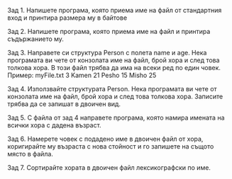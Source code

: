 Зад 1.
Напишете програма, която приема име на файл от стандартния вход и принтира размера му в байтове

Зад 2.
Напишете програма, която приема име на файл и принтира съдържанието му.

Зад 3.
Направете си структура Person с полета name и age. Нека програмата ви чете от конзолата име на файл, брой хора и след това толкова хора. В този файл трябва да има на всеки ред по един човек.
Пример:
myFile.txt
3
Kamen 21
Pesho 15
Misho 25


Зад 4.
Използвайте структурата Person. Нека програмата ви чете от конзолата име на файл, брой хора и след това толкова хора. Записите трябва да се запишат в двоичен вид.

Зад 5.
С файла от зад 4 направете програма, която намира имената на всички хора с дадена възраст.

Зад 6.
Намерете човек с подадено име в двоичен файл от хора, коригирайте му възраста с нова стойност и го запишете на същото място в файла.

Зад 7.
Сортирайте хората в двоичен файл лексикографски по име.
